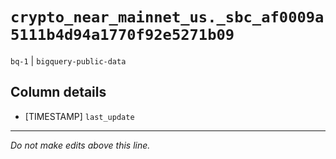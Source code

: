 # `crypto_near_mainnet_us._sbc_af0009a5111b4d94a1770f92e5271b09`
`bq-1` | `bigquery-public-data`

## Column details
* [TIMESTAMP] `last_update`

-------------------------------------------------------------------------------
*Do not make edits above this line.*

